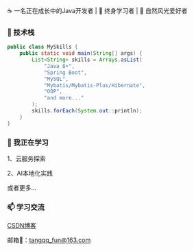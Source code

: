 ☕️ 一名正在成长中的Java开发者 | 📑 终身学习者 | 🌃 自然风光爱好者

### 🔧 技术栈

```java
public class MySkills {
    public static void main(String[] args) {
        List<String> skills = Arrays.asList(
            "Java 8+", 
            "Spring Boot", 
            "MySQL",
            "Mybatis/Mybatis-Plus/Hibernate",
            "OOP",
            "and more..."
        );
        skills.forEach(System.out::println);
    }
}
```

### 🌱 我正在学习
1、云服务探索

2、AI本地化实践

或者更多...

### 📫 学习交流

[CSDN博客](https://blog.csdn.net/qq_36894378?spm=1010.2135.3001.5343)

邮箱📮：tangqq_fun@163.com

